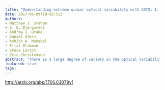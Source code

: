 ```yaml
---
title: "Understanding extreme quasar optical variability with CRTS: I. Major AGN   flares"
date: 2017-06-09T18:02:51Z
authors:
- Matthew J. Graham
- S. G. Djorgovski
- Andrew J. Drake
- Daniel Stern
- Ashish A. Mahabal
- Eilat Glikman
- Steve Larson
- Eric Christensen
abstract: "There is a large degree of variety in the optical variability of quasars and it is unclear whether this is all attributable to a single (set of) physical mechanism(s). We present the results of a systematic search for major flares in AGN in the Catalina Real-time Transient Survey as part of a broader study into extreme quasar variability. Such flares are defined in a quantitative manner as being atop of the normal, stochastic variability of quasars. We have identified 51 events from over 900,000 known quasars and high probability quasar candidates, typically lasting 900 days and with a median peak amplitude of $Delta m = 1.25$ mag. Characterizing the flare profile with a Weibull distribution, we find that nine of the sources are well described by a single-point single-lens model. This supports the proposal by Lawrence et al. (2016) that microlensing is a plausible physical mechanism for extreme variability. However, we attribute the majority of our events to explosive stellar-related activity in the accretion disk: superluminous supernovae, tidal disruption events, and mergers of stellar mass black holes."
featured: true
tags:
---
```

http://arxiv.org/abs/1706.03079v1
